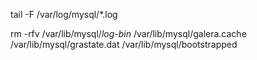 tail -F /var/log/mysql/*.log

rm -rfv /var/lib/mysql/*log-bin* /var/lib/mysql/galera.cache /var/lib/mysql/grastate.dat /var/lib/mysql/bootstrapped
